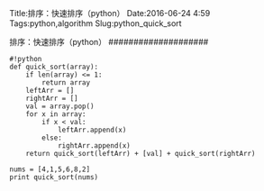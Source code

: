 Title:排序：快速排序（python）
Date:2016-06-24 4:59
Tags:python,algorithm
Slug:python_quick_sort

排序：快速排序（python）
####################

    #!python
    def quick_sort(array):
        if len(array) <= 1:
            return array
        leftArr = []
        rightArr = []
        val = array.pop()
        for x in array:
            if x < val:
                leftArr.append(x)
            else:
                rightArr.append(x)
        return quick_sort(leftArr) + [val] + quick_sort(rightArr)

    nums = [4,1,5,6,8,2]
    print quick_sort(nums)